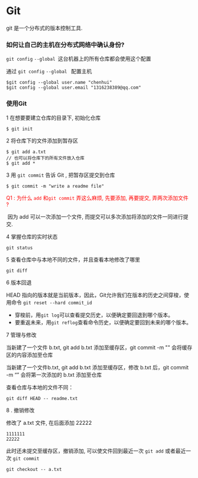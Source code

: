 # Git

git 是一个分布式的版本控制工具.

### 如何让自己的主机在分布式网络中确认身份?

```git config```   ```--global ```这台机器上的所有仓库都会使用这个配置

通过 ```git config```   ```--global ``` 配置主机

```shell
$git config --global user.name "chenhui"
$git config --global user.email "1316238389@qq.com"
```

### 使用Git

1 在想要要建立仓库的目录下, 初始化仓库

```shell
$ git init
```

2 将仓库下的文件添加到暂存区

```shell
$ git add a.txt 
// 也可以将仓库下的所有文件放入仓库 
$ git add *
```

3 用 ```git commit``` 告诉 Git , 把暂存区提交到仓库

```shell
$ git commit -m "write a readme file"
```

<font color="red">Q1 : 为什么 ```add``` 和```git commit``` 弄这么麻烦, 先要添加, 再要提交, 弄两次添加文件 ? </font>

​	因为 add 可以一次添加一个文件, 而提交可以多次添加将添加的文件一同进行提交.

4 掌握仓库的实时状态

```shell
git status
```

5 查看仓库中与本地不同的文件，并且查看本地修改了哪里

```shell
git diff
```

6 版本回退

HEAD 指向的版本就是当前版本，因此，Git允许我们在版本的历史之间穿梭，使用命令  `git reset --hard commit_id`

- 穿梭前，用`git log`可以查看提交历史，以便确定要回退到哪个版本。
- 要重返未来，用`git reflog`查看命令历史，以便确定要回到未来的哪个版本。

7 管理与修改

当新建了一个文件 b.txt,  git add b.txt 添加至缓存区，git commit -m "" 会将缓存区的内容添加至仓库

当新建了一个文件b.txt, git add b.txt 添加至缓存区，修改 b.txt 后，git commit -m “”  会将第一次添加的 b.txt 添加至仓库

查看仓库与本地的文件不同：

```shell
git diff HEAD -- readme.txt
```

8 . 撤销修改

修改了 a.txt 文件, 在后面添加 22222

```
1111111
22222
```

此时还未提交至缓存区，撤销添加, 可以使文件回到最近一次 `git add` 或者最近一次 `git commit`

```
git checkout -- a.txt
```

